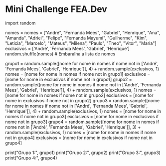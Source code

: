 # Mini Challenge FEA.Dev
 import random

nomes = nomes = ["André", "Fernanda Mees", "Gabriel", "Henrique", "Ana", "Amanda", "Adriel", "Felipe", "Fernanda Mayumi", "Guilherme", "Kim", "Leticia", "Marcelo", "Mateus", "Milena", "Paulo", "Theo", "Vitor", "Maria"]
exclusivos = ['André', 'Fernanda Mees', 'Gabriel', 'Henrique']
random.shuffle(nomes)  # Embaralha a lista de nomes

grupo1 = random.sample([nome for nome in nomes if nome not in ['André', 'Fernanda Mees', 'Gabriel', 'Henrique']], 4) + random.sample(exclusivos, 1)
nomes = [nome for nome in nomes if nome not in grupo1]
exclusivos = [nome for nome in exclusivos if nome not in grupo1]
grupo2 = random.sample([nome for nome in nomes if nome not in ['André', 'Fernanda Mees', 'Gabriel', 'Henrique']], 4) + random.sample(exclusivos, 1)
nomes = [nome for nome in nomes if nome not in grupo2]
exclusivos = [nome for nome in exclusivos if nome not in grupo2]
grupo3 = random.sample([nome for nome in nomes if nome not in ['André', 'Fernanda Mees', 'Gabriel', 'Henrique']], 4) + random.sample(exclusivos, 1)
nomes = [nome for nome in nomes if nome not in grupo3]
exclusivos = [nome for nome in exclusivos if nome not in grupo3]
grupo4 = random.sample([nome for nome in nomes if nome not in ['André', 'Fernanda Mees', 'Gabriel', 'Henrique']], 3) + random.sample(exclusivos, 1)
nomes = [nome for nome in nomes if nome not in grupo4]
exclusivos = [nome for nome in exclusivos if nome not in grupo4]

print("Grupo 1:", grupo1)
print("Grupo 2:", grupo2)
print("Grupo 3:", grupo3)
print("Grupo 4:", grupo4)


